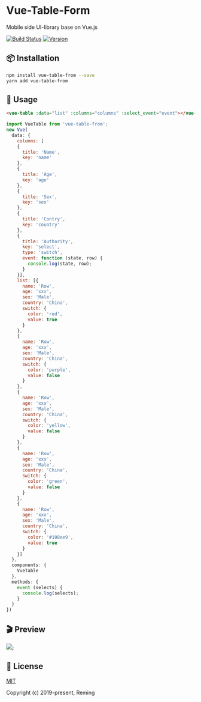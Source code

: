 # Vue-Table-Form

Mobile side UI-library base on Vue.js

[![Build Status](https://travis-ci.org/reming0227/vue-table-form.svg?branch=master)](https://travis-ci.org/reming0227/vue-table-form) [![Version](https://img.shields.io/badge/npm-0.0.6-blue.svg)](https://www.npmjs.com/package/vue-table-form)

## 📦 Installation

```bash
npm install vue-table-from --save
yarn add vue-table-from
```

## 🔨 Usage
```html
<vue-table :data="list" :columns="columns" :select_event="event"></vue-table>
```

```javascript
import VueTable from 'vue-table-from';
new Vue(
  data: {
    columns: [
    {
      title: 'Name',
      key: 'name'
    },
    {
      title: 'Age',
      key: 'age'
    },
    {
      title: 'Sex',
      key: 'sex'
    },
    {
      title: 'Contry',
      key: 'country'
    },
    {
      title: 'Authority',
      key: 'select',
      type: 'switch',
      event: function (state, row) {
        console.log(state, row);
      }
    }],
    list: [{
      name: 'Row',
      age: 'xxx',
      sex: 'Male',
      country: 'China',
      switch: {
        color: 'red',
        value: true
      }
    },
    {
      name: 'Row',
      age: 'xxx',
      sex: 'Male',
      country: 'China',
      switch: {
        color: 'purple',
        value: false
      }
    },
    {
      name: 'Row',
      age: 'xxx',
      sex: 'Male',
      country: 'China',
      switch: {
        color: 'yellow',
        value: false
      }
    },
    {
      name: 'Row',
      age: 'xxx',
      sex: 'Male',
      country: 'China',
      switch: {
        color: 'green',
        value: false
      }
    },
    {
      name: 'Row',
      age: 'xxx',
      sex: 'Male',
      country: 'China',
      switch: {
        color: '#108ee9',
        value: true
      }
    }]
  },
  components: {
    VueTable
  },
  methods: {
    event (selects) {
      console.log(selects);
    }
  }
})
```

## 🎬 Preview

[![](https://raw.githubusercontent.com/reming0227/vue-table-form/master/docs/vuetable.gif)](https://raw.githubusercontent.com/reming0227/vue-table-form/master/docs/vuetable.gif);

## 📃 License

[MIT](https://opensource.org/licenses/MIT)

Copyright (c) 2019-present, Reming
